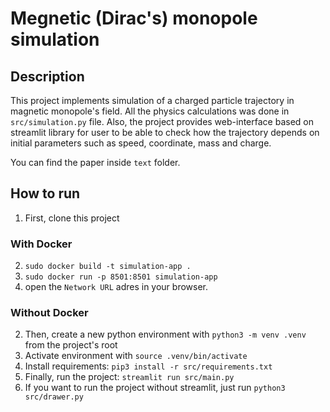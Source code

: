# Megnetic (Dirac's) monopole simulation

## Description
This project implements simulation of a charged particle trajectory in magnetic monopole's field. All the physics calculations was done in `src/simulation.py` file. Also, the project provides web-interface based on streamlit library for user to be able to check how the trajectory depends on initial parameters such as speed, coordinate, mass and charge.

You can find the paper inside `text` folder.

## How to run
1. First, clone this project

### With Docker
2. `sudo docker build -t simulation-app .`
3. `sudo docker run -p 8501:8501 simulation-app`
4. open the `Network URL` adres in your browser.

### Without Docker
2. Then, create a new python environment with `python3 -m venv .venv` from the project's root
3. Activate environment with `source .venv/bin/activate`
4. Install requirements: `pip3 install -r src/requirements.txt`
5. Finally, run the project: `streamlit run src/main.py`
6. If you want to run the project without streamlit, just run `python3 src/drawer.py`